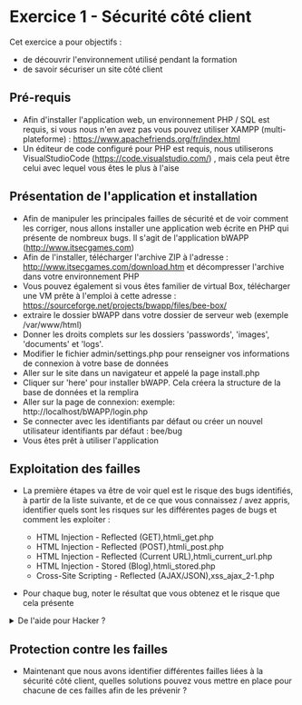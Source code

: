 # Exercice 1 - Sécurité côté client

Cet exercice a pour objectifs : 

* de découvrir l'environnement utilisé pendant la formation
* de savoir sécuriser un site côté client

## Pré-requis

* Afin d'installer l'application web, un environnement PHP / SQL est requis, si vous nous n'en avez pas vous pouvez utiliser XAMPP (multi-plateforme) : https://www.apachefriends.org/fr/index.html
* Un éditeur de code configuré pour PHP est requis, nous utiliserons VisualStudioCode (https://code.visualstudio.com/) , mais cela peut être celui avec lequel vous êtes le plus à l'aise 

## Présentation de l'application et installation

* Afin de manipuler les principales failles de sécurité et de voir comment les corriger, nous allons installer une application web écrite en PHP qui présente de nombreux bugs. Il s'agit de l'application bWAPP (http://www.itsecgames.com)
* Afin de l'installer, télécharger l'archive ZIP à l'adresse : http://www.itsecgames.com/download.htm et décompresser l'archive dans votre environnement PHP
* Vous pouvez également si vous êtes familier de virtual Box, télécharger une VM prête à l'emploi à cette adresse : https://sourceforge.net/projects/bwapp/files/bee-box/ 
* extraire le dossier bWAPP dans votre dossier de serveur web (exemple /var/www/html)
* Donner les droits complets sur les dossiers 'passwords', 'images', 'documents' et 'logs'. 
* Modifier le fichier admin/settings.php pour renseigner vos informations de connexion à votre base de données
* Aller sur le site dans un navigateur et appelé la page install.php
* Cliquer sur 'here' pour installer bWAPP. Cela créera la structure de la base de données et la remplira
* Aller sur la page de connexion: 	exemple: http://localhost/bWAPP/login.php
* Se connecter avec les identifiants par défaut ou créer un nouvel utilisateur
identifiants par défaut : bee/bug
* Vous êtes prêt à utiliser l'application

## Exploitation des failles

* La première étapes va être de voir quel est le risque des bugs identifiés, à partir de la liste suivante, et de ce que vous connaissez / avez appris, identifier quels sont les risques sur les différentes pages de bugs et comment les exploiter :
    * HTML Injection - Reflected (GET),htmli_get.php
    * HTML Injection - Reflected (POST),htmli_post.php
    * HTML Injection - Reflected (Current URL),htmli_current_url.php
    * HTML Injection - Stored (Blog),htmli_stored.php
    * Cross-Site Scripting - Reflected (AJAX/JSON),xss_ajax_2-1.php

* Pour chaque bug, noter le résultat que vous obtenez et le risque que cela présente

<details>
    <summary>De l'aide pour Hacker ?</summary>
    - https://jaiguptanick.github.io/Blog/blog/Walkthrough_of_bWAPP_solutions_A1_injection_writeups/ 
    
    - https://hackbotone.com/cross-site-scripting-reflected-ajax-json-b280c1777e88 
</details>

## Protection contre les failles

* Maintenant que nous avons identifier différentes failles liées à la sécurité côté client, quelles solutions pouvez vous mettre en place pour chacune de ces failles afin de les prévenir ?
